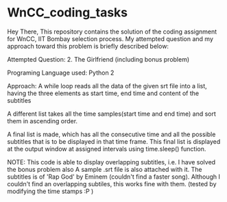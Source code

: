 # WnCC_coding_tasks
Hey There,
This repository contains the solution of the coding assignment for WnCC, IIT Bombay selection process.
My attempted question and my approach toward this problem is briefly described below:

Attempted Question: 2. The Girlfriend (including bonus problem)

Programing Language used: Python 2

Approach:
A while loop reads all the data of the given srt file into a list, having the three elements as start time, end time and content of the subtitles

A different list takes all the time samples(start time and end time) and sort them in ascending order.

A final list is made, which has all the consecutive time and all the possible subtitles that is to be displayed in that time frame.
This final list is displayed at the output window at assigned intervals using time.sleep() function.


NOTE: This code is able to display overlapping subtitles, i.e. I have solved the bonus problem also
      A sample .srt file is also attached with it. The subtitles is of 'Rap God' by Eminem (couldn't find a faster song).
      Although I couldn't find an overlapping subtiles, this works fine with them. (tested by modifying the time stamps :P )
